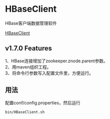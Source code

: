 # HBaseClient
HBase客户端数据管理软件 

[HBaseClient](https://github.com/HY-ZhengWei/HBaseClient)

## v1.7.0 Features
1、HBase连接增加了zookeeper.znode.parent参数。  
2、用maven组织工程。  
3、将命令行参数写入配置文件里，方便运行。

## 用法
配置conf/config.properties，然后运行
```
bin/HBaseClient.sh
```